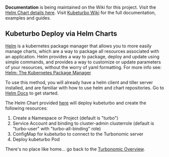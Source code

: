 **Documentation** is being maintained on the Wiki for this project.  Visit the [Helm Chart details here](https://github.com/turbonomic/kubeturbo/wiki/Helm-Deployment-Details).  Visit [Kubeturbo Wiki](https://github.com/turbonomic/kubeturbo/wiki) for the full documentation, examples and guides. 

## Kubeturbo Deploy via Helm Charts

[Helm](https://helm.sh/) is a kubernetes package manager that allows you to more easily manage charts, which are a way to package all resources associated with an application.  Helm provides a way to package, deploy and update using simple commands, and provides a way to customize or update parameters of your resources, without the worry of yaml formatting. For more info see: [Helm: The Kubernetes Package Manager](https://github.com/helm/helm)  

To use this method, you will already have a helm client and tiller server installed, and are familiar with how to use helm and chart repositories. Go to [Helm Docs](https://helm.sh/docs/using_helm/%23quickstart-guide) to get started.

The Helm Chart provided [here](https://github.com/turbonomic/kubeturbo/tree/master/deploy/kubeturbo) will deploy kubeturbo and create the following resources: 
1. Create a Namespace or Project (default is "turbo")
1. Service Account and binding to cluster-admin clusterrole (default is "turbo-user" with "turbo-all-binding" role)
1. ConfigMap for kubeturbo to connect to the Turbonomic server
1. Deploy kubeturbo Pod


There's no place like home... go back to the [Turbonomic Overview](https://github.com/turbonomic/kubeturbo/wiki/Overview).
